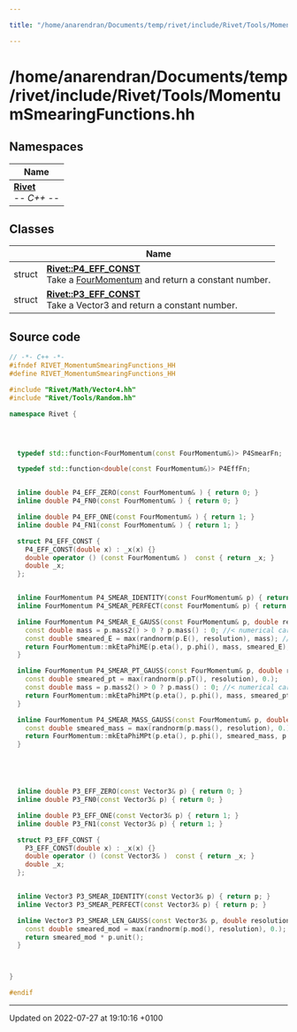 ```yaml
---

title: "/home/anarendran/Documents/temp/rivet/include/Rivet/Tools/MomentumSmearingFunctions.hh"

---
```


# /home/anarendran/Documents/temp/rivet/include/Rivet/Tools/MomentumSmearingFunctions.hh



## Namespaces

| Name           |
| -------------- |
| **[Rivet](http://example.org/namespaces/namespacerivet/)** <br>-*- C++ -*-  |

## Classes

|                | Name           |
| -------------- | -------------- |
| struct | **[Rivet::P4_EFF_CONST](http://example.org/classes/structrivet_1_1p4__eff__const/)** <br>Take a <a href="http://example.org/classes/classrivet_1_1fourmomentum/">FourMomentum</a> and return a constant number.  |
| struct | **[Rivet::P3_EFF_CONST](http://example.org/classes/structrivet_1_1p3__eff__const/)** <br>Take a Vector3 and return a constant number.  |




## Source code

```cpp
// -*- C++ -*-
#ifndef RIVET_MomentumSmearingFunctions_HH
#define RIVET_MomentumSmearingFunctions_HH

#include "Rivet/Math/Vector4.hh"
#include "Rivet/Tools/Random.hh"

namespace Rivet {




  typedef std::function<FourMomentum(const FourMomentum&)> P4SmearFn;

  typedef std::function<double(const FourMomentum&)> P4EffFn;


  inline double P4_EFF_ZERO(const FourMomentum& ) { return 0; }
  inline double P4_FN0(const FourMomentum& ) { return 0; }

  inline double P4_EFF_ONE(const FourMomentum& ) { return 1; }
  inline double P4_FN1(const FourMomentum& ) { return 1; }

  struct P4_EFF_CONST {
    P4_EFF_CONST(double x) : _x(x) {}
    double operator () (const FourMomentum& )  const { return _x; }
    double _x;
  };


  inline FourMomentum P4_SMEAR_IDENTITY(const FourMomentum& p) { return p; }
  inline FourMomentum P4_SMEAR_PERFECT(const FourMomentum& p) { return p; }

  inline FourMomentum P4_SMEAR_E_GAUSS(const FourMomentum& p, double resolution) {
    const double mass = p.mass2() > 0 ? p.mass() : 0; //< numerical carefulness...
    const double smeared_E = max(randnorm(p.E(), resolution), mass); //< can't let the energy go below the mass!
    return FourMomentum::mkEtaPhiME(p.eta(), p.phi(), mass, smeared_E);
  }

  inline FourMomentum P4_SMEAR_PT_GAUSS(const FourMomentum& p, double resolution) {
    const double smeared_pt = max(randnorm(p.pT(), resolution), 0.);
    const double mass = p.mass2() > 0 ? p.mass() : 0; //< numerical carefulness...
    return FourMomentum::mkEtaPhiMPt(p.eta(), p.phi(), mass, smeared_pt);
  }

  inline FourMomentum P4_SMEAR_MASS_GAUSS(const FourMomentum& p, double resolution) {
    const double smeared_mass = max(randnorm(p.mass(), resolution), 0.);
    return FourMomentum::mkEtaPhiMPt(p.eta(), p.phi(), smeared_mass, p.pT());
  }





  inline double P3_EFF_ZERO(const Vector3& p) { return 0; }
  inline double P3_FN0(const Vector3& p) { return 0; }

  inline double P3_EFF_ONE(const Vector3& p) { return 1; }
  inline double P3_FN1(const Vector3& p) { return 1; }

  struct P3_EFF_CONST {
    P3_EFF_CONST(double x) : _x(x) {}
    double operator () (const Vector3& )  const { return _x; }
    double _x;
  };


  inline Vector3 P3_SMEAR_IDENTITY(const Vector3& p) { return p; }
  inline Vector3 P3_SMEAR_PERFECT(const Vector3& p) { return p; }

  inline Vector3 P3_SMEAR_LEN_GAUSS(const Vector3& p, double resolution) {
    const double smeared_mod = max(randnorm(p.mod(), resolution), 0.); //< can't let the energy go below the mass!
    return smeared_mod * p.unit();
  }



}

#endif
```


-------------------------------

Updated on 2022-07-27 at 19:10:16 +0100
